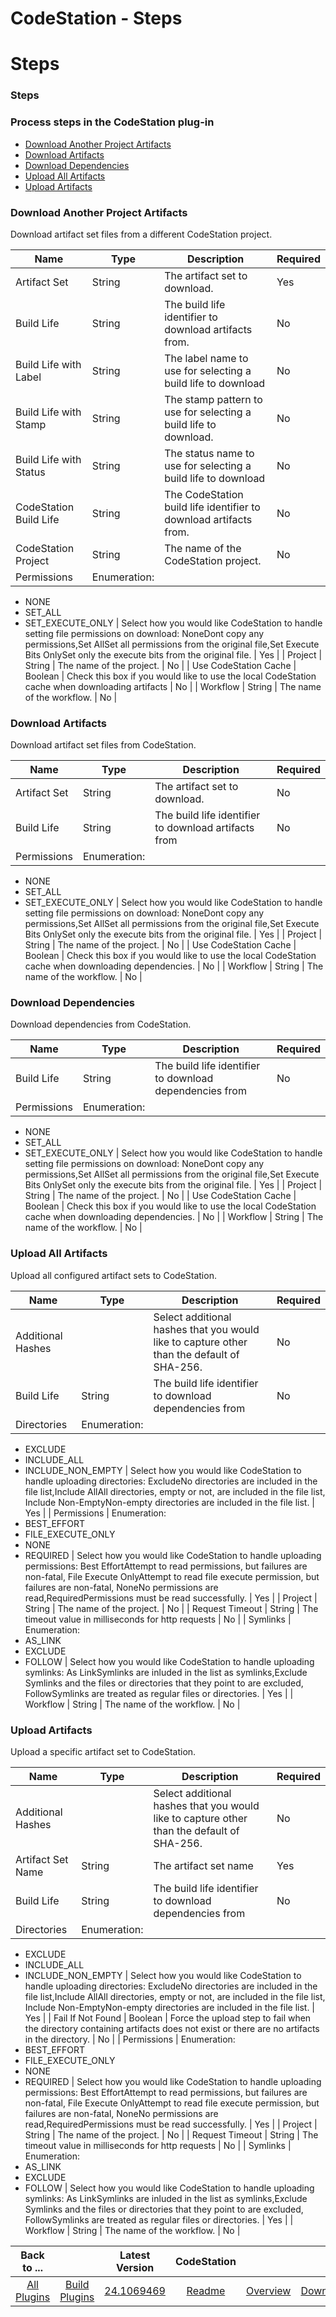 
CodeStation - Steps
===================

# Steps


### Steps




### Process steps in the CodeStation plug-in

* [Download Another Project Artifacts](#download_another_project_artifacts)
* [Download Artifacts](#download_artifacts)
* [Download Dependencies](#download_dependencies)
* [Upload All Artifacts](#upload_all_artifacts)
* [Upload Artifacts](#upload_artifacts)


### Download Another Project Artifacts

Download artifact set files from a different CodeStation project.


| Name | Type | Description | Required |
| --- | --- | --- | --- |
| Artifact Set | String | The artifact set to download. | Yes |
| Build Life | String | The build life identifier to download artifacts from. | No |
| Build Life with Label | String | The label name to use for selecting a build life to download | No |
| Build Life with Stamp | String | The stamp pattern to use for selecting a build life to download. | No |
| Build Life with Status | String | The status name to use for selecting a build life to download | No |
| CodeStation Build Life | String | The CodeStation build life identifier to download artifacts from. | No |
| CodeStation Project | String | The name of the CodeStation project. | No |
| Permissions | Enumeration:
* NONE
* SET\_ALL
* SET\_EXECUTE\_ONLY
| Select how you would like CodeStation to handle setting file permissions on download: NoneDont copy any permissions,Set AllSet all permissions from the original file,Set Execute Bits OnlySet only the execute bits from the original file. | Yes |
| Project | String | The name of the project. | No |
| Use CodeStation Cache | Boolean | Check this box if you would like to use the local CodeStation cache when downloading artifacts | No |
| Workflow | String | The name of the workflow. | No |

### Download Artifacts

Download artifact set files from CodeStation.


| Name | Type | Description | Required |
| --- | --- | --- | --- |
| Artifact Set | String | The artifact set to download. | No |
| Build Life | String | The build life identifier to download artifacts from | No |
| Permissions | Enumeration:
* NONE
* SET\_ALL
* SET\_EXECUTE\_ONLY
| Select how you would like CodeStation to handle setting file permissions on download: NoneDont copy any permissions,Set AllSet all permissions from the original file,Set Execute Bits OnlySet only the execute bits from the original file. | Yes |
| Project | String | The name of the project. | No |
| Use CodeStation Cache | Boolean | Check this box if you would like to use the local CodeStation cache when downloading dependencies. | No |
| Workflow | String | The name of the workflow. | No |

### Download Dependencies

Download dependencies from CodeStation.


| Name | Type | Description | Required |
| --- | --- | --- | --- |
| Build Life | String | The build life identifier to download dependencies from | No |
| Permissions | Enumeration:
* NONE
* SET\_ALL
* SET\_EXECUTE\_ONLY
| Select how you would like CodeStation to handle setting file permissions on download: NoneDont copy any permissions,Set AllSet all permissions from the original file,Set Execute Bits OnlySet only the execute bits from the original file. | Yes |
| Project | String | The name of the project. | No |
| Use CodeStation Cache | Boolean | Check this box if you would like to use the local CodeStation cache when downloading dependencies. | No |
| Workflow | String | The name of the workflow. | No |

### Upload All Artifacts

Upload all configured artifact sets to CodeStation.


| Name | Type | Description | Required |
| --- | --- | --- | --- |
| Additional Hashes |  | Select additional hashes that you would like to capture other than the default of SHA-256. | No |
| Build Life | String | The build life identifier to download dependencies from | No |
| Directories | Enumeration:
* EXCLUDE
* INCLUDE\_ALL
* INCLUDE\_NON\_EMPTY
| Select how you would like CodeStation to handle uploading directories: ExcludeNo directories are included in the file list,Include AllAll directories, empty or not, are included in the file list, Include Non-EmptyNon-empty directories are included in the file list. | Yes |
| Permissions | Enumeration:
* BEST\_EFFORT
* FILE\_EXECUTE\_ONLY
* NONE
* REQUIRED
| Select how you would like CodeStation to handle uploading permissions: Best EffortAttempt to read permissions, but failures are non-fatal, File Execute OnlyAttempt to read file execute permission, but failures are non-fatal, NoneNo permissions are read,RequiredPermissions must be read successfully. | Yes |
| Project | String | The name of the project. | No |
| Request Timeout | String | The timeout value in milliseconds for http requests | No |
| Symlinks | Enumeration:
* AS\_LINK
* EXCLUDE
* FOLLOW
| Select how you would like CodeStation to handle uploading symlinks: As LinkSymlinks are inluded in the list as symlinks,Exclude Symlinks and the files or directories that they point to are excluded, FollowSymlinks are treated as regular files or directories. | Yes |
| Workflow | String | The name of the workflow. | No |

### Upload Artifacts

Upload a specific artifact set to CodeStation.


| Name | Type | Description | Required |
| --- | --- | --- | --- |
| Additional Hashes |  | Select additional hashes that you would like to capture other than the default of SHA-256. | No |
| Artifact Set Name | String | The artifact set name | Yes |
| Build Life | String | The build life identifier to download dependencies from | No |
| Directories | Enumeration:
* EXCLUDE
* INCLUDE\_ALL
* INCLUDE\_NON\_EMPTY
| Select how you would like CodeStation to handle uploading directories: ExcludeNo directories are included in the file list,Include AllAll directories, empty or not, are included in the file list, Include Non-EmptyNon-empty directories are included in the file list. | Yes |
| Fail If Not Found | Boolean | Force the upload step to fail when the directory containing artifacts does not exist or there are no artifacts in the directory. | No |
| Permissions | Enumeration:
* BEST\_EFFORT
* FILE\_EXECUTE\_ONLY
* NONE
* REQUIRED
| Select how you would like CodeStation to handle uploading permissions: Best EffortAttempt to read permissions, but failures are non-fatal, File Execute OnlyAttempt to read file execute permission, but failures are non-fatal, NoneNo permissions are read,RequiredPermissions must be read successfully. | Yes |
| Project | String | The name of the project. | No |
| Request Timeout | String | The timeout value in milliseconds for http requests | No |
| Symlinks | Enumeration:
* AS\_LINK
* EXCLUDE
* FOLLOW
| Select how you would like CodeStation to handle uploading symlinks: As LinkSymlinks are inluded in the list as symlinks,Exclude Symlinks and the files or directories that they point to are excluded, FollowSymlinks are treated as regular files or directories. | Yes |
| Workflow | String | The name of the workflow. | No |



|Back to ...||Latest Version|CodeStation |||
| :---: | :---: | :---: | :---: | :---: | :---: |
|[All Plugins](../../index.md)|[Build Plugins](../README.md)|[24.1069469](https://raw.githubusercontent.com/UrbanCode/IBM-UCB-PLUGINS/main/files/CodeStation/codestation-24.1069469.zip)|[Readme](README.md)|[Overview](overview.md)|[Downloads](downloads.md)|

